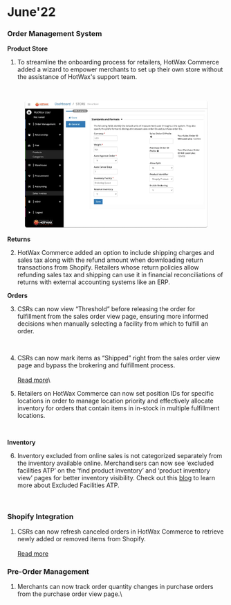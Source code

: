 # June'22

### Order Management System

**Product Store**

1. To streamline the onboarding process for retailers, HotWax Commerce added a wizard to empower merchants to set up their own store without the assistance of HotWax's support team.

<figure><img src="https://www.hotwax.co/hs-fs/hubfs/June%20Update_%20product%20stoe%20image%201%201-1.png?width=830&#x26;height=567&#x26;name=June%20Update_%20product%20stoe%20image%201%201-1.png" alt=""><figcaption></figcaption></figure>

<figure><img src="../.gitbook/assets/image.png" alt=""><figcaption></figcaption></figure>

**Returns**

2. HotWax Commerce added an option to include shipping charges and sales tax along with the refund amount when downloading return transactions from Shopify. Retailers whose return policies allow refunding sales tax and shipping can use it in financial reconciliations of returns with external accounting systems like an ERP.&#x20;

**Orders**

3. CSRs can now view “Threshold” before releasing the order for fulfillment from the sales order view page, ensuring more informed decisions when manually selecting a facility from which to fulfill an order. &#x20;

<figure><img src="https://www.hotwax.co/hs-fs/hubfs/View%20Threshold-1.png?width=830&#x26;height=579&#x26;name=View%20Threshold-1.png" alt=""><figcaption></figcaption></figure>

4. CSRs can now mark items as “Shipped” right from the sales order view page and bypass the brokering and fulfillment process. \
   \
   [Read more](mark-items-shipped-right-from-the-sales-order-view-page.md)\

5. Retailers on HotWax Commerce can now set position IDs for specific locations in order to manage location priority and effectively allocate inventory for orders that contain items in in-stock in multiple fulfillment locations.

<figure><img src="https://www.hotwax.co/hs-fs/hubfs/Set%20Position%20IDs%20for%20specific%20locations.png?width=830&#x26;height=616&#x26;name=Set%20Position%20IDs%20for%20specific%20locations.png" alt=""><figcaption></figcaption></figure>

**Inventory**

6. Inventory excluded from online sales is not categorized separately from the inventory available online. Merchandisers can now see  ‘excluded facilities ATP’ on the ‘find product inventory’ and ‘product inventory view’ pages for better inventory visibility. Check out this [blog](https://www.hotwax.co/blog/key-concepts-omnichannel-order-management) to learn more about Excluded Facilities ATP.

<figure><img src="https://www.hotwax.co/hs-fs/hubfs/Excluded%20Facilities%20ATP.png?width=830&#x26;height=579&#x26;name=Excluded%20Facilities%20ATP.png" alt=""><figcaption></figcaption></figure>

### Shopify Integration

1. CSRs can now refresh canceled orders in HotWax Commerce to retrieve newly added or removed items from Shopify. \
   \
   [Read more](refresh-cancelled-orders-to-retrieve-changes-from-shopify.md)

### Pre-Order Management

1. Merchants can now track order quantity changes in purchase orders from the purchase order view page.\

<figure><img src="https://www.hotwax.co/hs-fs/hubfs/Track%20Purchase%20Order%20Quantity%20Changes-1.png?width=843&#x26;height=589&#x26;name=Track%20Purchase%20Order%20Quantity%20Changes-1.png" alt=""><figcaption></figcaption></figure>
